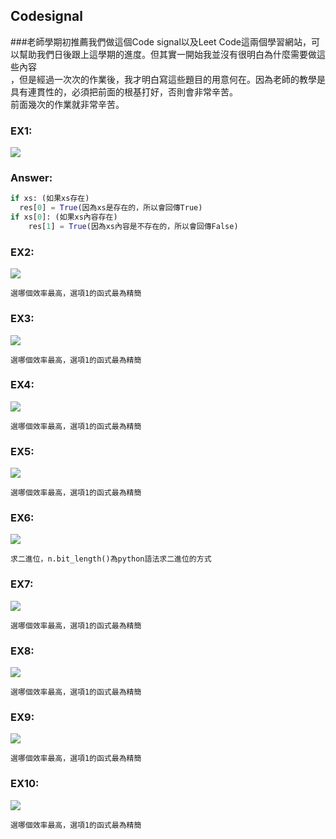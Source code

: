 ## Codesignal
###老師學期初推薦我們做這個Code signal以及Leet Code這兩個學習網站，可以幫助我們日後跟上這學期的進度。但其實一開始我並沒有很明白為什麼需要做這些內容</br>
，但是經過一次次的作業後，我才明白寫這些題目的用意何在。因為老師的教學是具有連貫性的，必須把前面的根基打好，否則會非常辛苦。</br>
前面幾次的作業就非常辛苦。

### EX1:
![](https://github.com/ChouHsinTe1010/DSA2019/blob/master/picture/codesignal%20No1.png)
### Answer:
```python
if xs: (如果xs存在)
  res[0] = True(因為xs是存在的，所以會回傳True)
if xs[0]: (如果xs內容存在)
    res[1] = True(因為xs內容是不存在的，所以會回傳False)
```
### EX2:
![](https://github.com/ChouHsinTe1010/DSA2019/blob/master/picture/codesignal%20No2.png)
```
選哪個效率最高，選項1的函式最為精簡
```
### EX3:
![](https://github.com/ChouHsinTe1010/DSA2019/blob/master/picture/codesignal%20No3.png)
```
選哪個效率最高，選項1的函式最為精簡
```
### EX4:
![](https://github.com/ChouHsinTe1010/DSA2019/blob/master/picture/codesignal%20No4.png)
```
選哪個效率最高，選項1的函式最為精簡
```
### EX5:
![](https://github.com/ChouHsinTe1010/DSA2019/blob/master/picture/codesignal%20No5.png)
```
選哪個效率最高，選項1的函式最為精簡
```
### EX6:
![](https://github.com/ChouHsinTe1010/DSA2019/blob/master/picture/codesignal%20No6.png)
```
求二進位，n.bit_length()為python語法求二進位的方式
```
### EX7:
![](https://github.com/ChouHsinTe1010/DSA2019/blob/master/picture/codesignal%20No7.png)
```
選哪個效率最高，選項1的函式最為精簡
```
### EX8:
![](https://github.com/ChouHsinTe1010/DSA2019/blob/master/picture/codesignal%20No8.png)
```
選哪個效率最高，選項1的函式最為精簡
```
### EX9:
![](https://github.com/ChouHsinTe1010/DSA2019/blob/master/picture/codesignal%20No9.png)
```
選哪個效率最高，選項1的函式最為精簡
```
### EX10:
![](https://github.com/ChouHsinTe1010/DSA2019/blob/master/picture/codesignal%20No10.png)
```
選哪個效率最高，選項1的函式最為精簡
```
